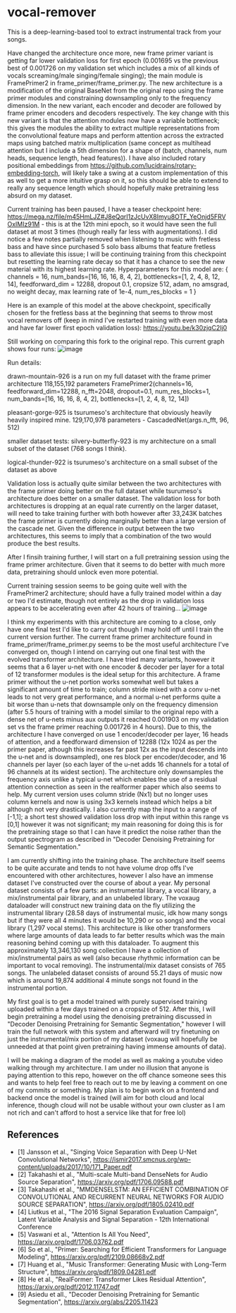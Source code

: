 # vocal-remover

This is a deep-learning-based tool to extract instrumental track from your songs.

Have changed the architecture once more, new frame primer variant is getting far lower validation loss for first epoch (0.001695 vs the previous best of 0.001726 on my validation set which includes a mix of all kinds of vocals screaming/male singing/female singing); the main module is FramePrimer2 in frame_primer/frame_primer.py. The new architecture is a modification of the original BaseNet from the original repo using the frame primer modules and constraining downsampling only to the frequency dimension. In the new variant, each encoder and decoder are followed by frame primer encoders and decoders respectively. The key change with this new variant is that the attention modules now have a variable bottleneck; this gives the modules the ability to extract multiple representations from the convolutional feature maps and perform attention across the extracted maps using batched matrix multiplication (same concept as multihead attention but I include a 5th dimension for a shape of (batch, channels, num heads, sequence length, head features)). I have also included rotary positional embeddings from https://github.com/lucidrains/rotary-embedding-torch, will likely take a swing at a custom implementation of this as well to get a more intuitive grasp on it, so this should be able to extend to really any sequence length which should hopefully make pretraining less absurd on my dataset.

Current training has been paused, I have a teaser checkpoint here: https://mega.nz/file/m45HmLJZ#J8eQqrI1zJcUvX8Imyu8OTF_YeOnjd5FRVOxIMIz91M - this is at the 12th mini epoch, so it would have seen the full dataset at most 3 times (though really far less with augmentations). I did notice a few notes partially removed when listening to music with fretless bass and have since purchased 5 solo bass albums that feature fretless bass to alleviate this issue; I will be continuing training from this checkpoint but resetting the learning rate decay so that it has a chance to see the new material with its highest learning rate. Hyperparameters for this model are: { channels = 16, num_bands=[16, 16, 16, 8, 4, 2], bottlenecks=[1, 2, 4, 8, 12, 14], feedforward_dim = 12288, dropout 0.1, cropsize 512, adam, no amsgrad, no weight decay, max learning rate of 1e-4, num_res_blocks = 1 }

Here is an example of this model at the above checkpoint, specifically chosen for the fretless bass at the beginning that seems to throw most vocal removers off (keep in mind I've restarted training with even more data and have far lower first epoch validation loss): https://youtu.be/k30zjqC2Ij0

Still working on comparing this fork to the original repo. This current graph shows four runs: ![image](https://user-images.githubusercontent.com/30326384/183276706-242271c0-b519-4349-9d71-1cbaa10d2589.png)

Run details:

drawn-mountain-926 is a run on my full dataset with the frame primer architecture 118,155,192 parameters FramePrimer2(channels=16, feedforward_dim=12288, n_fft=2048, dropout=0.1, num_res_blocks=1, num_bands=[16, 16, 16, 8, 4, 2], bottlenecks=[1, 2, 4, 8, 12, 14])

pleasant-gorge-925 is tsurumeso's architecture that obviously heavily heavily inspired mine. 129,170,978 parameters - CascadedNet(args.n_fft, 96, 512)

smaller dataset tests:
silvery-butterfly-923 is my architecture on a small subset of the dataset (768 songs I think).

logical-thunder-922 is tsurumeso's architecture on a small subset of the dataset as above

Validation loss is actually quite similar between the two architectures with the frame primer doing better on the full dataset while tsurumeso's architecture does better on a smaller dataset. The validation loss for both architectures is dropping at an equal rate currently on the larger dataset, will need to take training further with both however after 33,243K batches the frame primer is currently doing marginally better than a large version of the cascade net. Given the difference in output between the two architectures, this seems to imply that a combination of the two would produce the best results.

After I finsih training further, I will start on a full pretraining session using the frame primer architecture. Given that it seems to do better with much more data, pretraining should unlock even more potential.

Current training session seems to be going quite well with the FramePrimer2 architecture; should have a fully trained model within a day or two I'd estimate, though not entirely as the drop in validation loss appears to be accelerating even after 42 hours of training... ![image](https://user-images.githubusercontent.com/30326384/182856349-5a4c755e-f68f-4843-b746-144aba32f529.png)

I think my experiments with this architecture are coming to a close, only have one final test I'd like to carry out though I may hold off until I train the current version further. The current frame primer architecture found in frame_primer/frame_primer.py seems to be the most useful architecture I've converged on, though I intend on carrying out one final test with the evolved transformer architecture. I have tried many variants, however it seems that a 6 layer u-net with one encoder & decoder per layer for a total of 12 transformer modules is the ideal setup for this architecture. A frame primer without the u-net portion works somewhat well but takes a significant amount of time to train; column stride mixed with a conv u-net leads to not very great performance, and a normal u-net performs quite a bit worse than u-nets that downsample only on the frequency dimension (after 5.5 hours of training with a model similar to the original repo with a dense net of u-nets minus aux outputs it reached 0.001903 on my validation set vs the frame primer reaching 0.001726 in 4 hours). Due to this, the architecture I have converged on use 1 encoder/decoder per layer, 16 heads of attention, and a feedforward dimension of 12288 (12x 1024 as per the primer paper, athough this increases far past 12x as the input descends into the u-net and is downsampled), one res block per encoder/decoder, and 16 channels per layer (so each layer of the u-net adds 16 channels for a total of 96 channels at its widest section). The architecture only downsamples the frequency axis unlike a typical u-net which enables the use of a residual attention connection as seen in the realformer paper which also seems to help. My current version uses column stride (Nx1) but no longer uses column kernels and now is using 3x3 kernels instead which helps a bit although not very drastically. I also currently map the input to a range of [-1,1]; a short test showed validation loss drop with input within this range vs [0,1] however it was not significant; my main reasoning for doing this is for the pretraining stage so that I can have it predict the noise rather than the output spectrogram as described in "Decoder Denoising Pretraining for Semantic Segmentation."

I am currently shifting into the training phase. The architecture itself seems to be quite accurate and tends to not have volume drop offs I've encountered with other architectures, however I also have an immense dataset I've constructed over the course of about a year. My personal dataset consists of a few parts: an instrumental library, a vocal library, a mix/instrumental pair library, and an unlabeled library. The voxaug dataloader will construct new training data on the fly utilizing the instrumental library (28.58 days of instrumental music, idk how many songs but if they were all 4 minutes it would be 10,290 or so songs) and the vocal library (1,297 vocal stems). This architecture is like other transformers where large amounts of data leads to far better results which was the main reasoning behind coming up with this dataloader. To augment this approximately 13,346,130 song collection I have a collection of mix/instrumental pairs as well (also because rhythmic information can be important to vocal removing). The instrumental/mix dataset consists of 765 songs. The unlabeled dataset consists of around 55.21 days of music now which is around 19,874 additional 4 minute songs not found in the instrumental portion.

My first goal is to get a model trained with purely supervised training uploaded within a few days trained on a cropsize of 512. After this, I will begin pretraining a model using the denoising pretraining discussed in "Decoder Denoising Pretraining for Semantic Segmentation," however I will train the full network with this system and afterward will try finetuning on just the instrumental/mix portion of my dataset (voxaug will hopefully be unneeded at that point given pretraining having immense amounts of data).

I will be making a diagram of the model as well as making a youtube video walking through my architecture. I am under no illusion that anyone is paying attention to this repo, however on the off chance someone sees this and wants to help feel free to reach out to me by leaving a comment on one of my commits or something. My plan is to begin work on a frontend and backend once the model is trained (will aim for both cloud and local inference, though cloud will not be usable without your own cluster as I am not rich and can't afford to host a service like that for free lol)

## References
- [1] Jansson et al., "Singing Voice Separation with Deep U-Net Convolutional Networks", https://ismir2017.smcnus.org/wp-content/uploads/2017/10/171_Paper.pdf
- [2] Takahashi et al., "Multi-scale Multi-band DenseNets for Audio Source Separation", https://arxiv.org/pdf/1706.09588.pdf
- [3] Takahashi et al., "MMDENSELSTM: AN EFFICIENT COMBINATION OF CONVOLUTIONAL AND RECURRENT NEURAL NETWORKS FOR AUDIO SOURCE SEPARATION", https://arxiv.org/pdf/1805.02410.pdf
- [4] Liutkus et al., "The 2016 Signal Separation Evaluation Campaign", Latent Variable Analysis and Signal Separation - 12th International Conference
- [5] Vaswani et al., "Attention Is All You Need", https://arxiv.org/pdf/1706.03762.pdf
- [6] So et al., "Primer: Searching for Efficient Transformers for Language Modeling", https://arxiv.org/pdf/2109.08668v2.pdf
- [7] Huang et al., "Music Transformer: Generating Music with Long-Term Structure", https://arxiv.org/pdf/1809.04281.pdf
- [8] He et al., "RealFormer: Transformer Likes Residual Attention", https://arxiv.org/pdf/2012.11747.pdf
- [9] Asiedu et all., "Decoder Denoising Pretraining for Semantic Segmentation", https://arxiv.org/abs/2205.11423
